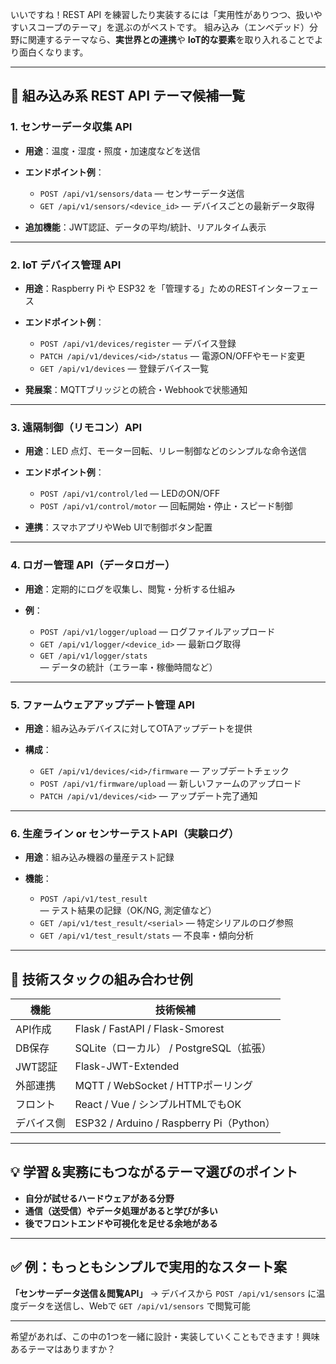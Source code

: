 いいですね！REST API を練習したり実装するには「実用性がありつつ、扱いやすいスコープのテーマ」を選ぶのがベストです。
組み込み（エンベデッド）分野に関連するテーマなら、**実世界との連携**や **IoT的な要素**を取り入れることでより面白くなります。

---

## 🔧 組み込み系 REST API テーマ候補一覧

### 1. **センサーデータ収集 API**

* **用途**：温度・湿度・照度・加速度などを送信
* **エンドポイント例**：

  * `POST /api/v1/sensors/data` — センサーデータ送信
  * `GET /api/v1/sensors/<device_id>` — デバイスごとの最新データ取得
* **追加機能**：JWT認証、データの平均/統計、リアルタイム表示

---

### 2. **IoT デバイス管理 API**

* **用途**：Raspberry Pi や ESP32 を「管理する」ためのRESTインターフェース
* **エンドポイント例**：

  * `POST /api/v1/devices/register` — デバイス登録
  * `PATCH /api/v1/devices/<id>/status` — 電源ON/OFFやモード変更
  * `GET /api/v1/devices` — 登録デバイス一覧
* **発展案**：MQTTブリッジとの統合・Webhookで状態通知

---

### 3. **遠隔制御（リモコン）API**

* **用途**：LED 点灯、モーター回転、リレー制御などのシンプルな命令送信
* **エンドポイント例**：

  * `POST /api/v1/control/led` — LEDのON/OFF
  * `POST /api/v1/control/motor` — 回転開始・停止・スピード制御
* **連携**：スマホアプリやWeb UIで制御ボタン配置

---

### 4. **ロガー管理 API（データロガー）**

* **用途**：定期的にログを収集し、閲覧・分析する仕組み
* **例**：

  * `POST /api/v1/logger/upload` — ログファイルアップロード
  * `GET /api/v1/logger/<device_id>` — 最新ログ取得
  * `GET /api/v1/logger/stats` — データの統計（エラー率・稼働時間など）

---

### 5. **ファームウェアアップデート管理 API**

* **用途**：組み込みデバイスに対してOTAアップデートを提供
* **構成**：

  * `GET /api/v1/devices/<id>/firmware` — アップデートチェック
  * `POST /api/v1/firmware/upload` — 新しいファームのアップロード
  * `PATCH /api/v1/devices/<id>` — アップデート完了通知

---

### 6. **生産ライン or センサーテストAPI（実験ログ）**

* **用途**：組み込み機器の量産テスト記録
* **機能**：

  * `POST /api/v1/test_result` — テスト結果の記録（OK/NG, 測定値など）
  * `GET /api/v1/test_result/<serial>` — 特定シリアルのログ参照
  * `GET /api/v1/test_result/stats` — 不良率・傾向分析

---

## 🧩 技術スタックの組み合わせ例

| 機能    | 技術候補                                   |
| ----- | -------------------------------------- |
| API作成 | Flask / FastAPI / Flask-Smorest        |
| DB保存  | SQLite（ローカル） / PostgreSQL（拡張）          |
| JWT認証 | Flask-JWT-Extended                     |
| 外部連携  | MQTT / WebSocket / HTTPポーリング           |
| フロント  | React / Vue / シンプルHTMLでもOK             |
| デバイス側 | ESP32 / Arduino / Raspberry Pi（Python） |

---

## 💡 学習＆実務にもつながるテーマ選びのポイント

* **自分が試せるハードウェアがある分野**
* **通信（送受信）やデータ処理があると学びが多い**
* **後でフロントエンドや可視化を足せる余地がある**

---

## ✅ 例：もっともシンプルで実用的なスタート案

**「センサーデータ送信＆閲覧API」**
→ デバイスから `POST /api/v1/sensors` に温度データを送信し、Webで `GET /api/v1/sensors` で閲覧可能

---

希望があれば、この中の1つを一緒に設計・実装していくこともできます！興味あるテーマはありますか？

